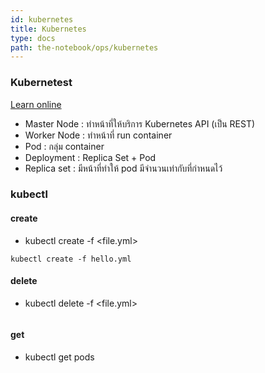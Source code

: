 ```yaml
---
id: kubernetes
title: Kubernetes
type: docs
path: the-notebook/ops/kubernetes
---
```


### Kubernetest
[Learn online](https://www.katacoda.com/courses/kubernetes)

- Master Node : ทำหน้าที่ให้บริการ Kubernetes API (เป็น REST)
- Worker Node : ทำหน้าที่ run container
- Pod : กลุ่ม container
- Deployment : Replica Set + Pod
- Replica set : มีหน้าที่ทำให้ pod มีจำนวนเท่ากับที่กำหนดไว้



### kubectl
#### create
- kubectl create -f <file.yml>
```
kubectl create -f hello.yml
```

#### delete
- kubectl delete -f <file.yml>
```kubectl delete -f hello.yml
```

#### get
- kubectl get pods
